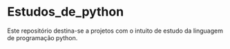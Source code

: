 # Estudos_de_python
Este repositório destina-se a projetos com o intuito de estudo da linguagem de programação python.
